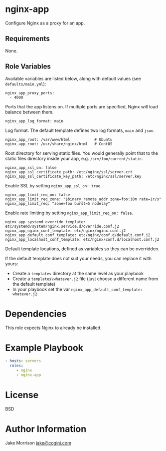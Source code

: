 # nginx-app

Configure Nginx as a proxy for an app.

## Requirements

None.

## Role Variables

Available variables are listed below, along with default values (see `defaults/main.yml`):

    nginx_app_proxy_ports:
      - 4000

Ports that the app listens on. If multiple ports are specified, Nginx will load balance between them.

    nginx_app_log_format: main

Log format. The default template defines two log formats, `main` and `json`.

    nginx_app_root: /var/www/html           # Ubuntu
    nginx_app_root: /usr/share/nginx/html   # CentOS

Root directory for serving static files. You would generally point that to the static files
directory inside your app, e.g. `/srv/foo/current/static`.

    nginx_app_ssl_on: false
    nginx_app_ssl_certificate_path: /etc/nginx/ssl/server.crt
    nginx_app_ssl_certificate_key_path: /etc/nginx/ssl/server.key

Enable SSL by setting `nginx_app_ssl_on: true`.

    nginx_app_limit_req_on: false
    nginx_app_limit_req_zone: "$binary_remote_addr zone=foo:10m rate=1r/s"
    nginx_app_limit_req: "zone=foo burst=5 nodelay"

Enable rate limiting by setting `nginx_app_limit_req_on: false`.

    nginx_app_systemd_override_template: etc/systemd/system/nginx.service.d/override.conf.j2
    nginx_app_nginx_conf_template: etc/nginx/nginx.conf.j2
    nginx_app_default_conf_template: etc/nginx/conf.d/default.conf.j2
    nginx_app_localhost_conf_template: etc/nginx/conf.d/localhost.conf.j2

Default template locations, defined as variables so they can be overridden.

If the default template does not suit your needs, you can replace it with yours:

* Create a `templates` directory at the same level as your playbook
* Create a `templates\whatever.j2` file (just choose a different name from the default template)
* In your playbook set the var `nginx_app_default_conf_template: whatever.j2`

# Dependencies

This role expects Nginx to already be installed.

# Example Playbook

```yaml
- hosts: servers
  roles:
     - nginx
     - nginx-app
```

# License

BSD

# Author Information

Jake Morrison <jake@cogini.com>

